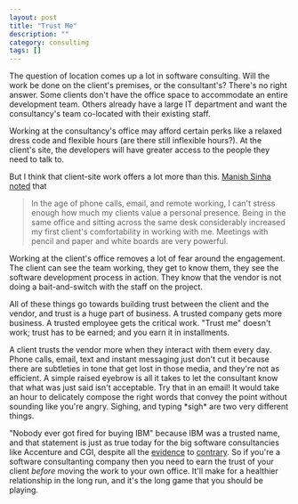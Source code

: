 ```yaml
---
layout: post
title: "Trust Me"
description: ""
category: consulting
tags: []
---
```


The question of location comes up a lot in software consulting.  Will the work be done on the client's premises, or the consultant's?  There's no right answer.  Some clients don't have the office space to accommodate an entire development team.  Others already have a large IT department and want the consultancy's team co-located with their existing staff.

Working at the consultancy's office may afford certain perks like a relaxed dress code and flexible hours (are there still inflexible hours?).  At the client's site, the developers will have greater access to the people they need to talk to.

But I think that client-site work offers a lot more than this.  [Manish Sinha noted](http://dopeboy.github.io/consulting/) that

> In the age of phone calls, email, and remote working, I can't stress enough how much my clients 
> value a personal presence. Being in the same office and sitting across the same desk considerably 
> increased my first client's comfortability in working with me. Meetings with pencil and paper and 
> white boards are very powerful.

Working at the client's office removes a lot of fear around the engagement.  The client can see the team working, they get to know them, they see the software development process in action.  They know that the vendor is not doing a bait-and-switch with the staff on the project. 

All of these things go towards building trust between the client and the vendor, and trust is a huge part of business.  A trusted company gets more business. A trusted employee gets the critical work.  "Trust me" doesn't work; trust has to be earned; and you earn it in installments.

A client trusts the vendor more when they interact with them every day. Phone calls, email, text and instant messaging just don't cut it because there are subtleties in tone that get lost in those media, and they're not as efficient.  A simple raised eyebrow is all it takes to let the consultant know that what was just said isn't acceptable.  Try that in an email! It would take an hour to delicately compose the right words that convey the point without sounding like you're angry.  Sighing, and typing \*sigh\* are two very different things.

"Nobody ever got fired for buying IBM" because IBM was a trusted name, and that statement is just as true today for the big software consultancies like Accenture and CGI, despite all the [evidence](http://www.theregister.co.uk/2013/07/17/vendors_snap_at_each_other_in_queensland_health_inquiry/) to [contrary](http://www.washingtonpost.com/blogs/wonkblog/wp/2013/10/16/meet-cgi-federal-the-company-behind-the-botched-launch-of-healthcare-gov/).  So if you're a software consultanting company then you need to earn the trust of your client _before_ moving the work to your own office.  It'll make for a healthier relationship in the long run, and it's the long game that you should be playing.
